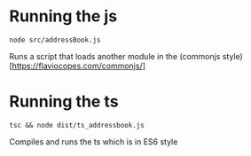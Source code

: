 # Running the js

`node src/addressBook.js`  
  
Runs a script that loads another module in the (commonjs style)[https://flaviocopes.com/commonjs/]

# Running the ts

`tsc && node dist/ts_addressbook.js`
  
Compiles and runs the ts which is in ES6 style